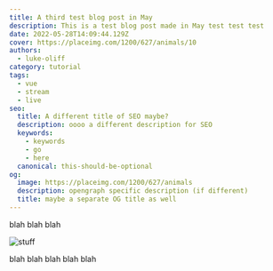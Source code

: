 ```yaml
---
title: A third test blog post in May
description: This is a test blog post made in May test test test
date: 2022-05-28T14:09:44.129Z
cover: https://placeimg.com/1200/627/animals/10
authors:
  - luke-oliff
category: tutorial
tags:
  - vue
  - stream
  - live
seo:
  title: A different title of SEO maybe?
  description: oooo a different description for SEO
  keywords:
    - keywords
    - go
    - here
  canonical: this-should-be-optional
og:
  image: https://placeimg.com/1200/627/animals
  description: opengraph specific description (if different)
  title: maybe a separate OG title as well
---
```


blah blah blah

![stuff](https://placeimg.com/1200/627/animals "blah")

blah blah blah blah blah
